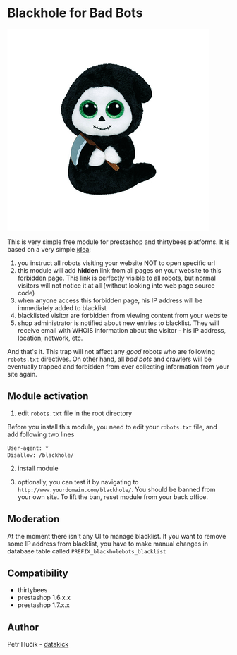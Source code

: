 # Blackhole for Bad Bots

![cover](.tbstore/images/image-cover.png)

This is very simple free module for prestashop and thirtybees platforms. It is based on a very simple [idea](https://perishablepress.com/blackhole-bad-bots/):

1. you instruct all robots visiting your website NOT to open specific url
2. this module will add **hidden** link from all pages on your website to this forbidden page. This link is perfectly visible to
all robots, but normal visitors will not notice it at all (without looking into web page source code)
3. when anyone access this forbidden page, his IP address will be immediately added to blacklist
4. blacklisted visitor are forbidden from viewing content from your website
5. shop administrator is notified about new entries to blacklist. They will receive email with WHOIS information about the visitor - his IP address, location, network, etc.

And that's it. This trap will not affect any *good* robots who are following ```robots.txt``` directives.
On other hand, all *bad bots* and crawlers will be eventually trapped and forbidden from ever collecting information
from your site again.

## Module activation

1. edit ```robots.txt``` file in the root directory

Before you install this module, you need to edit your ```robots.txt``` file, and add following two lines

```
User-agent: *
Disallow: /blackhole/
```

2. install module

3. optionally, you can test it by navigating to ```http://www.yourdomain.com/blackhole/```. You should be banned from your own site. To lift the ban, reset module from your back office.

## Moderation

At the moment there isn't any UI to manage blacklist. If you want to remove some IP address
from blacklist, you have to make manual changes in database table called ```PREFIX_blackholebots_blacklist```

## Compatibility

- thirtybees
- prestashop 1.6.x.x
- prestashop 1.7.x.x

## Author

Petr Hučík - [datakick](https://www.getdatakick.com)

